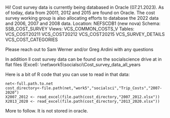 Hi!
Cost survey data is currently being databased in Oracle (07.21.2023). As of today, data from 20011, 2012 and 2015 are found on Oracle. The cost survey working group is also allocating efforts to database the 2022 data and 2006, 2007 and 2008 data.
Location: NEFSCDB1 (new nova)
Schema: SSB_COST_SURVEY
Views: 
VCS_COMMON_COSTS_V 
Tables: 
VCS_COST20211 
VCS_COST20212 
VCS_COST20215 
VCS_SURVEY_DETAILS
VCS_COST_CATEGORIES 

Please reach out to Sam Werner and/or Greg Ardini with any questions 

In addition ll cost survey data can be found on the socialscience drive at in flat files (Excel): 
\\net\work5\socialsci\Cost_survey_data_all_years

Here is a bit of R code that you can use to read in that data:
```
net<-full.path.to.net
cost_directory<-file.path(net,"work5","socialsci","Trip_Costs","2007-2020")
X2007_2012 <- read_excel(file.path(cost_directory,"2007_2012.xlsx"))
X2013_2020 <- read_excel(file.path(cost_directory,"2013_2020.xlsx"))
```

More to follow.  It is not stored in oracle.

